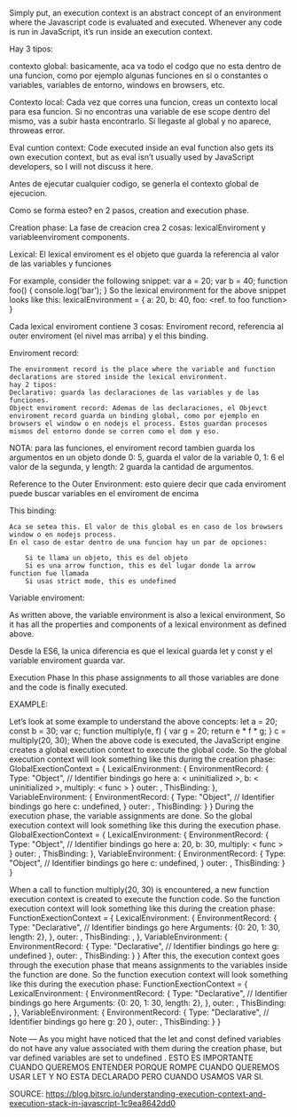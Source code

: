 Simply put, an execution context is an abstract concept of an environment where the Javascript code is evaluated and executed. Whenever any code is run in JavaScript, it’s run inside an execution context.

Hay 3 tipos:

contexto global: basicamente, aca va todo el codgo que no esta dentro de una funcion, como por ejemplo algunas funciones en si o constantes o variables, variables de entorno, windows en browsers, etc.

Contexto local: Cada vez que corres una funcion, creas un contexto local para esa funcion. Si no encontras una variable de ese scope dentro del mismo, vas a subir hasta encontrarlo. Si llegaste al global y no aparece, throweas error.

Eval cuntion context: Code executed inside an eval function also gets its own execution context, but as eval isn’t usually used by JavaScript developers, so I will not discuss it here.

Antes de ejecutar cualquier codigo, se generla el contexto global de ejecucion.

Como se forma esteo? en 2 pasos, creation and execution phase.

Creation phase: La fase de creacion crea 2 cosas: lexicalEnviroment y variableenviroment components.

Lexical: El lexical enviroment es el objeto que guarda la referencia al valor de las variables y funciones

For example, consider the following snippet:
var a = 20;
var b = 40;
function foo() {
  console.log('bar');
}
So the lexical environment for the above snippet looks like this:
lexicalEnvironment = {
  a: 20,
  b: 40,
  foo: <ref. to foo function>
}

Cada lexical enviroment contiene 3 cosas: Enviroment record, referencia al outer enviroment (el nivel mas arriba) y el this binding.

Enviroment record:

	The environment record is the place where the variable and function declarations are stored inside the lexical environment.
	hay 2 tipos: 
	Declarativo: guarda las declaraciones de las variables y de las funciones.
	Object enviroment record: Ademas de las declaraciones, el Objevct enviroment record guarda un binding global, como por ejemplo en browsers el window o en nodejs el process. Estos guardan procesos mismos del entorno donde se corren como el dom y eso.

NOTA: para las funciones, el enviroment record tambien guarda los argumentos en un objeto donde 0: 5, guarda el valor de la variable 0, 1: 6 el valor de la segunda, y length: 2 guarda la cantidad de argumentos.

Reference to the Outer Environment: esto quiere decir que cada enviroment puede buscar variables en el enviroment de encima

This binding:

	Aca se setea this. El valor de this global es en caso de los browsers window o en nodejs process.
	En el caso de estar dentro de una funcion hay un par de opciones:

		Si te llama un objeto, this es del objeto
		Si es una arrow function, this es del lugar donde la arrow function fue llamada
		Si usas strict mode, this es undefined


Variable enviroment: 

As written above, the variable environment is also a lexical environment, So it has all the properties and components of a lexical environment as defined above.

Desde la ES6, la unica diferencia es que el lexical guarda let y const y el variable enviroment guarda var.

Execution Phase
In this phase assignments to all those variables are done and the code is finally executed.


EXAMPLE:

Let’s look at some example to understand the above concepts:
let a = 20;
const b = 30;
var c;
function multiply(e, f) {
 var g = 20;
 return e * f * g;
}
c = multiply(20, 30);
When the above code is executed, the JavaScript engine creates a global execution context to execute the global code. So the global execution context will look something like this during the creation phase:
GlobalExectionContext = {
  LexicalEnvironment: {
    EnvironmentRecord: {
      Type: "Object",
      // Identifier bindings go here
      a: < uninitialized >,
      b: < uninitialized >,
      multiply: < func >
    }
    outer: <null>,
    ThisBinding: <Global Object>
  },
  VariableEnvironment: {
    EnvironmentRecord: {
      Type: "Object",
      // Identifier bindings go here
      c: undefined,
    }
    outer: <null>,
    ThisBinding: <Global Object>
  }
}
During the execution phase, the variable assignments are done. So the global execution context will look something like this during the execution phase.
GlobalExectionContext = {
LexicalEnvironment: {
    EnvironmentRecord: {
      Type: "Object",
      // Identifier bindings go here
      a: 20,
      b: 30,
      multiply: < func >
    }
    outer: <null>,
    ThisBinding: <Global Object>
  },
VariableEnvironment: {
    EnvironmentRecord: {
      Type: "Object",
      // Identifier bindings go here
      c: undefined,
    }
    outer: <null>,
    ThisBinding: <Global Object>
  }
}


When a call to function multiply(20, 30) is encountered, a new function execution context is created to execute the function code. So the function execution context will look something like this during the creation phase:
FunctionExectionContext = {
LexicalEnvironment: {
    EnvironmentRecord: {
      Type: "Declarative",
      // Identifier bindings go here
      Arguments: {0: 20, 1: 30, length: 2},
    },
    outer: <GlobalLexicalEnvironment>,
    ThisBinding: <Global Object or undefined>,
  },
VariableEnvironment: {
    EnvironmentRecord: {
      Type: "Declarative",
      // Identifier bindings go here
      g: undefined
    },
    outer: <GlobalLexicalEnvironment>,
    ThisBinding: <Global Object or undefined>
  }
}
After this, the execution context goes through the execution phase that means assignments to the variables inside the function are done. So the function execution context will look something like this during the execution phase:
FunctionExectionContext = {
LexicalEnvironment: {
    EnvironmentRecord: {
      Type: "Declarative",
      // Identifier bindings go here
      Arguments: {0: 20, 1: 30, length: 2},
    },
    outer: <GlobalLexicalEnvironment>,
    ThisBinding: <Global Object or undefined>,
  },
VariableEnvironment: {
    EnvironmentRecord: {
      Type: "Declarative",
      // Identifier bindings go here
      g: 20
    },
    outer: <GlobalLexicalEnvironment>,
    ThisBinding: <Global Object or undefined>
  }
}

Note — As you might have noticed that the let and const defined variables do not have any value associated with them during the creation phase, but var defined variables are set to undefined . ESTO ES IMPORTANTE CUANDO QUEREMOS ENTENDER PORQUE ROMPE CUANDO QUEREMOS USAR LET Y NO ESTA DECLARADO PERO CUANDO USAMOS VAR SI.

SOURCE: https://blog.bitsrc.io/understanding-execution-context-and-execution-stack-in-javascript-1c9ea8642dd0


